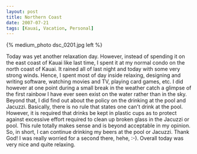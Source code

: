 ```yaml
---
layout: post
title: Northern Coast
date: 2007-07-21
tags: [Kauai, Vacation, Personal]
---
```

{% medium_photo dsc_0201.jpg left %}

Today was yet another relaxation day. However, instead of spending it on the
east coast of Kauai like last time, I spent it at my normal condo on the north
coast of Kauai. It rained all of last night and today with some very strong
winds. Hence, I spent most of day inside relaxing, designing and writing
software, watching movies and TV, playing card games, etc. I did however at one
point during a small break in the weather catch a glimpse of the first rainbow
I have ever seen exist on the water rather than in the sky. Beyond that, I did
find out about the policy on the drinking at the pool and Jacuzzi. Basically,
there is no rule that states one can't drink at the pool. However, it is
required that drinks be kept in plastic cups as to protect against excessive
effort required to clean up broken glass in the Jacuzzi or pool. This rule
totally makes sense and is beyond acceptable in my opinion. So, in short, I can
continue drinking my beers at the pool or Jacuzzi. Thank God! I was really
worried for a second there, hehe, :-). Overall today was very nice and quite
relaxing.
